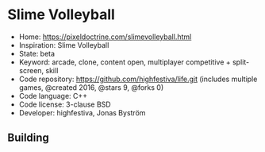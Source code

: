 # Slime Volleyball

- Home: https://pixeldoctrine.com/slimevolleyball.html
- Inspiration: Slime Volleyball
- State: beta
- Keyword: arcade, clone, content open, multiplayer competitive + split-screen, skill
- Code repository: https://github.com/highfestiva/life.git (includes multiple games, @created 2016, @stars 9, @forks 0)
- Code language: C++
- Code license: 3-clause BSD
- Developer: highfestiva, Jonas Byström

## Building
